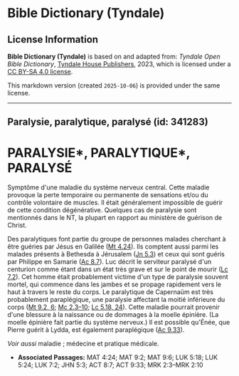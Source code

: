 # Bible Dictionary (Tyndale)

## License Information

**Bible Dictionary (Tyndale)** is based on and adapted from: _Tyndale Open Bible Dictionary_, [Tyndale House Publishers](https://tyndaleopenresources.com/), 2023, which is licensed under a [CC BY-SA 4.0 license](https://creativecommons.org/licenses/by-sa/4.0/legalcode.en).

This markdown version (created `2025-10-06`) is provided under the same license.



--------------------------------

## Paralysie, paralytique, paralysé (id: 341283)

PARALYSIE\*, PARALYTIQUE\*, PARALYSÉ
====================================

Symptôme d'une maladie du système nerveux central. Cette maladie provoque la perte temporaire ou permanente de sensations et/ou du contrôle volontaire de muscles. Il était généralement impossible de guérir de cette condition dégénérative. Quelques cas de paralysie sont mentionnés dans le NT, la plupart en rapport au ministère de guérison de Christ.

Des paralytiques font partie du groupe de personnes malades cherchant à être guéries par Jésus en Galilée ([Mt 4\.24](https://ref.ly/Matt4:24)). Ils comptent aussi parmi les malades présents à Bethesda à Jérusalem ([Jn 5\.3](https://ref.ly/John5:3)) et ceux qui sont guéris par Philippe en Samarie ([Ac 8\.7](https://ref.ly/Acts8:7)). Luc décrit le serviteur paralysé d'un centurion comme étant dans un état très grave et sur le point de mourir ([Lc 7\.2](https://ref.ly/Luke7:2)). Cet homme était probablement victime d'un type de paralysie souvent mortel, qui commence dans les jambes et se propage rapidement vers le haut à travers le reste du corps. Le paralytique de Capernaüm est très probablement paraplégique, une paralysie affectant la moitié inférieure du corps ([Mt 9\.2, 6](https://ref.ly/Matt9:2,Matt9:6); [Mc 2\.3–10](https://ref.ly/Mark2:3-Mark2:10); [Lc 5\.18, 24](https://ref.ly/Luke5:18,Luke5:24)). Cette maladie pourrait provenir d'une blessure à la naissance ou de dommages à la moelle épinière. (La moelle épinière fait partie du système nerveux.) Il est possible qu'Énée, que Pierre guérit à Lydda, est également paraplégique ([Ac 9\.33](https://ref.ly/Acts9:33)).

*Voir aussi* maladie ; médecine et pratique médicale.

* **Associated Passages:** MAT 4:24; MAT 9:2; MAT 9:6; LUK 5:18; LUK 5:24; LUK 7:2; JHN 5:3; ACT 8:7; ACT 9:33; MRK 2:3–MRK 2:10

